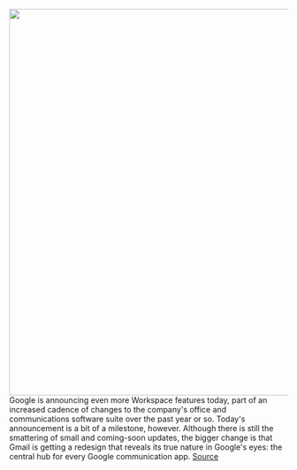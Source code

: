 <img src='https://cdn.vox-cdn.com/thumbor/Hph4yftDJ-Jo4R7LIi2jEVOqWzg=/0x0:2040x1380/1200x800/filters:focal(857x527:1183x853)/cdn.vox-cdn.com/uploads/chorus_image/image/69829091/Thread_Summary___Basic_Feature_Flow___8.0.jpg' width='700px' /><br/>
Google is announcing even more Workspace features today, part of an increased cadence of changes to the company's office and communications software suite over the past year or so. Today's announcement is a bit of a milestone, however. Although there is still the smattering of small and coming-soon updates, the bigger change is that Gmail is getting a redesign that reveals its true nature in Google's eyes: the central hub for every Google communication app.
<a href='https://www.theverge.com/2021/9/8/22661348/gmail-ring-meet-communication-suite-series-one-monitor-workspace'> Source <a/>